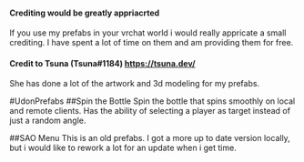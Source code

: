 #### Crediting would be greatly appriacrted
If you use my prefabs in your vrchat world i would really appricate a small crediting.
I have spent a lot of time on them and am providing them for free.

#### Credit to Tsuna (Tsuna#1184) https://tsuna.dev/
She has done a lot of the artwork and 3d modeling for my prefabs.

#UdonPrefabs
##Spin the Bottle
Spin the bottle that spins smoothly on local and remote clients.
Has the ability of selecting a player as target instead of just a random angle.

##SAO Menu
This is an old prefabs. I got a more up to date version locally, but i would like to rework a lot for an update when i get time.